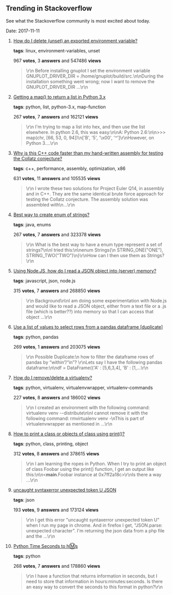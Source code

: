 ## Trending in Stackoverflow

See what the Stackoverflow community is most excited about today.

Date: 2017-11-11


1. [How do I delete (unset) an exported environment variable?](https://stackoverflow.com/questions/6877727/how-do-i-delete-unset-an-exported-environment-variable)

    **tags**: linux, environment-variables, unset
            
    967 **votes**, 3 **answers** and 547486 **views**

    > \r\n            Before installing gnuplot I set the environment variable GNUPLOT_DRIVER_DIR = /home/gnuplot/build/src.\n\nDuring the installation something went wrong; now I want to remove the GNUPLOT_DRIVER_DIR ...\r\n        

    
2. [Getting a map() to return a list in Python 3.x](https://stackoverflow.com/questions/1303347/getting-a-map-to-return-a-list-in-python-3-x)

    **tags**: python, list, python-3.x, map-function
            
    267 **votes**, 7 **answers** and 162121 **views**

    > \r\n            I'm trying to map a list into hex, and then use the list elsewhere. In python 2.6, this was easy:\n\nA: Python 2.6:\n\n>>> map(chr, [66, 53, 0, 94])\n['B', '5', '\x00', '^']\r\nHowever, on Python 3....\r\n        

    
3. [Why is this C++ code faster than my hand-written assembly for testing the Collatz conjecture?](https://stackoverflow.com/questions/40354978/why-is-this-c-code-faster-than-my-hand-written-assembly-for-testing-the-collat)

    **tags**: c++, performance, assembly, optimization, x86
            
    631 **votes**, 11 **answers** and 105535 **views**

    > \r\n            I wrote these two solutions for Project Euler Q14, in assembly and in C++. They are the same identical brute force approach for testing the Collatz conjecture. The assembly solution was assembled with\n...\r\n        

    
4. [Best way to create enum of strings?](https://stackoverflow.com/questions/3978654/best-way-to-create-enum-of-strings)

    **tags**: java, enums
            
    267 **votes**, 7 **answers** and 323378 **views**

    > \r\n            What is the best way to have a enum type represent a set of strings?\n\nI tried this:\n\nenum Strings{\n   STRING_ONE("ONE"), STRING_TWO("TWO")\n}\r\nHow can I then use them as Strings?\r\n        

    
5. [Using Node.JS, how do I read a JSON object into (server) memory?](https://stackoverflow.com/questions/10011011/using-node-js-how-do-i-read-a-json-object-into-server-memory)

    **tags**: javascript, json, node.js
            
    315 **votes**, 7 **answers** and 268850 **views**

    > \r\n            Background\n\nI am doing some experimentation with Node.js and would like to read a JSON object, either from a text file or a .js file (which is better??) into memory so that I can access that object ...\r\n        

    
6. [Use a list of values to select rows from a pandas dataframe [duplicate]](https://stackoverflow.com/questions/12096252/use-a-list-of-values-to-select-rows-from-a-pandas-dataframe)

    **tags**: python, pandas
            
    269 **votes**, 1 **answers** and 203075 **views**

    > \r\n            Possible Duplicate:\n  how to filter the dataframe rows of pandas by “within”/“in”?  \r\nLets say I have the following pandas dataframe:\n\ndf = DataFrame({'A' : [5,6,3,4], 'B' : [1,...\r\n        

    
7. [How do I remove/delete a virtualenv?](https://stackoverflow.com/questions/11005457/how-do-i-remove-delete-a-virtualenv)

    **tags**: python, virtualenv, virtualenvwrapper, virtualenv-commands
            
    227 **votes**, 8 **answers** and 186002 **views**

    > \r\n            I created an environment with the following command: virtualenv venv --distribute\n\nI cannot remove it with the following command: rmvirtualenv venv -\nThis is part of virtualenvwrapper as mentioned in ...\r\n        

    
8. [How to print a class or objects of class using print()?](https://stackoverflow.com/questions/1535327/how-to-print-a-class-or-objects-of-class-using-print)

    **tags**: python, class, printing, object
            
    312 **votes**, 8 **answers** and 378615 **views**

    > \r\n            I am learning the ropes in Python. When I try to print an object of class Foobar using the print() function, I get an output like this:\n\n<__main__.Foobar instance at 0x7ff2a18c>\r\nIs there a way ...\r\n        

    
9. [uncaught syntaxerror unexpected token U JSON](https://stackoverflow.com/questions/13022178/uncaught-syntaxerror-unexpected-token-u-json)

    **tags**: json
            
    193 **votes**, 9 **answers** and 173124 **views**

    > \r\n            I get this error "uncaught syntaxerror unexpected token U" when I run my page in chrome. And in firefox I get, "JSON.parse: unexpected character". I'm returning the json data from a php file and the ...\r\n        

    
10. [Python Time Seconds to h:m:s](https://stackoverflow.com/questions/775049/python-time-seconds-to-hms)

    **tags**: python
            
    268 **votes**, 7 **answers** and 178860 **views**

    > \r\n            I have a function that returns information in seconds, but I need to store that information in hours:minutes:seconds.  Is there an easy way to convert the seconds to this format in python?\r\n        

    